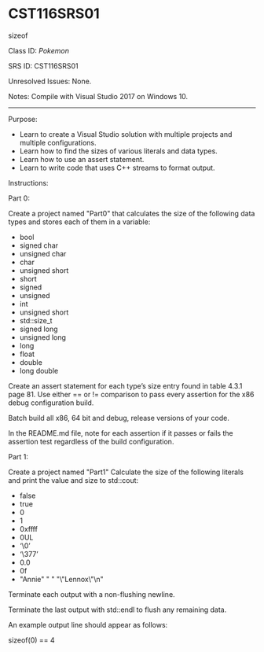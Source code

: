 # CST116SRS01
sizeof


Class ID:  *Pokemon* 

SRS ID:  CST116SRS01 

Unresolved Issues:  None. 

Notes:  Compile with Visual Studio 2017 on Windows 10. 

---

Purpose:  

* Learn to create a Visual Studio solution with multiple projects and multiple configurations. 
* Learn how to find the sizes of various literals and data types. 
* Learn how to use an assert statement. 
* Learn to write code that uses C++ streams to format output. 

Instructions:  

Part 0:  

Create a project named "Part0" that calculates the size of the following data types and stores each of them in a variable:  

* bool
* signed char
* unsigned char
* char
* unsigned short
* short
* signed
* unsigned
* int
* unsigned short
* std::size_t
* signed long
* unsigned long
* long
* float
* double
* long double

Create an assert statement for each type’s size entry found in table 4.3.1 page 81. 
Use either == or != comparison to pass every assertion for the x86 debug configuration build.  

Batch build all x86, 64 bit and debug, release versions of your code.  

In the README.md file, note for each assertion if it passes or fails the assertion test regardless of the build configuration.  

Part 1:  

Create a project named "Part1" Calculate the size of the following literals and print the value and size to std::cout:  

* false
* true
* 0
* 1
* 0xffff
* 0UL
* ‘\0’
* ‘\377’
* 0.0
* 0f
* "Annie" " " "\\"Lennox\\"\n"

Terminate each output with a non-flushing newline.  

Terminate the last output with std::endl to flush any remaining data.  

An example output line should appear as follows:  

sizeof(0) == 4
